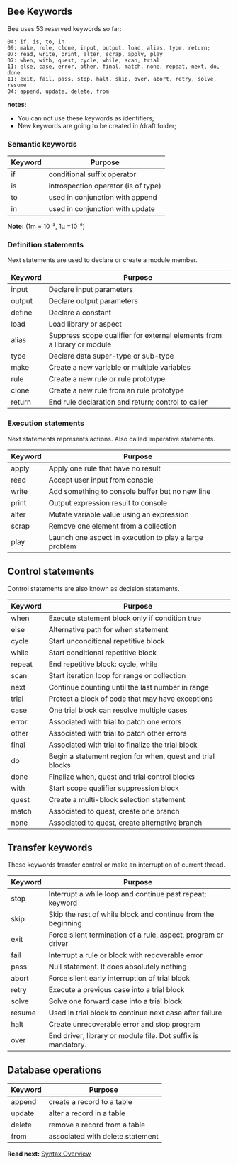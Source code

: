 ## Bee Keywords

Bee uses 53 reserved keywords so far: 

```
04: if, is, to, in
09: make, rule, clone, input, output, load, alias, type, return;
07: read, write, print, alter, scrap, apply, play 
07: when, with, quest, cycle, while, scan, trial
11: else, case, error, other, final, match, none, repeat, next, do, done
11: exit, fail, pass, stop, halt, skip, over, abort, retry, solve, resume
04: append, update, delete, from
```

**notes:** 

* You can not use these keywords as identifiers;
* New keywords are going to be created in /draft folder;

### Semantic keywords

| Keyword     | Purpose
|-------------|--------------------------------------------------------
| if          | conditional suffix operator
| is          | introspection operator (is of type)
| to          | used in conjunction with append
| in          | used in conjunction with update 

**Note:** (1m = 10⁻³, 1μ =10⁻⁶)

### Definition statements

Next statements are used to declare or create a module member.

| Keyword  | Purpose
|----------|-------------------------------------------------------------------
| input    | Declare input parameters
| output   | Declare output parameters
| define   | Declare a constant 
| load     | Load library or aspect
| alias    | Suppress scope qualifier for external elements from a library or module
| type     | Declare data super-type or sub-type
| make     | Create a new variable or multiple variables
| rule     | Create a new rule or rule prototype 
| clone    | Create a new rule from an rule prototype
| return   | End rule declaration and return; control to caller

### Execution statements

Next statements represents actions. Also called Imperative statements.

| Keyword  | Purpose
|----------|--------------------------------------------------
| apply    | Apply one rule that have no result
| read     | Accept user input from console 
| write    | Add something to console buffer but no new line 
| print    | Output expression result to console 
| alter    | Mutate variable value using an expression
| scrap    | Remove one element from a collection
| play     | Launch one aspect in execution to play a large problem

## Control statements

Control statements are also known as decision statements.

| Keyword  | Purpose
|----------|------------------------------------------------------------
| when     | Execute statement block only if condition true
| else     | Alternative path for when statement
| cycle    | Start unconditional repetitive block
| while    | Start conditional repetitive block
| repeat   | End repetitive block: cycle, while
| scan     | Start iteration loop for range or collection
| next     | Continue counting until the last number in range
| trial    | Protect a block of code that may have exceptions
| case     | One trial block can resolve multiple cases
| error    | Associated with trial to patch one errors
| other    | Associated with trial to patch other errors
| final    | Associated with trial to finalize the trial block
| do       | Begin a statement region for when, quest and trial blocks
| done     | Finalize when, quest and trial control blocks
| with     | Start scope qualifier suppression block
| quest    | Create a multi-block selection statement
| match    | Associated to quest, create one branch
| none     | Associated to quest, create alternative branch

## Transfer keywords

These keywords transfer control or make an interruption of current thread. 

| Keyword  | Purpose
|----------|----------------------------------------------------------------
| stop     | Interrupt a while loop and continue past repeat; keyword
| skip     | Skip the rest of while block and continue from the beginning
| exit     | Force silent termination of a rule, aspect, program or driver
| fail     | Interrupt a rule or block with recoverable error
| pass     | Null statement. It does absolutely nothing
| abort    | Force silent early interruption of trial block
| retry    | Execute a previous case into a trial block
| solve    | Solve one forward case into a trial block
| resume   | Used in trial block to continue next case after failure
| halt     | Create unrecoverable error and stop program
| over     | End driver, library or module file. Dot suffix is mandatory.

## Database operations

| Keyword  | Purpose
|----------|----------------------------------------------------------------
| append   | create a record to a table 
| update   | alter a record in a table
| delete   | remove a record from a table
| from     | associated with delete statement

**Read next:** [Syntax Overview](overview.md)